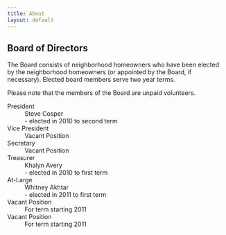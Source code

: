 ```yaml
---
title: About
layout: default
---
```


<h2>
  Board of Directors
</h2>
<p>
  The Board consists of neighborhood homeowners who have been elected 
  by the neighborhood homeowners 
  (or appointed by the Board, if necessary).
  Elected board members serve two year terms.
</p>
<p>
  Please note that the members of the Board are unpaid volunteers.
</p>
<dl>
  <dt>
    President
  </dt>
  <dd>
    Steve Cosper
    <br />
    - elected in 2010 to second term
  </dd>
  <dt>
    Vice President
  </dt>
  <dd>
    Vacant Position
  </dd>
  <dt>
    Secretary
  </dt>
  <dd>
    Vacant Position
  </dd>
  <dt>
    Treasurer
  </dt>
  <dd>
    Khalyn Avery
    <br />
    - elected in 2010 to first term
  </dd>
  <dt>
    At-Large
  </dt>
  <dd>
    Whitney Akhtar
    <br />
    - elected in 2011 to first term
  </dd>
  <dt>
    Vacant Position
  </dt>
  <dd>
    For term starting 2011
  </dd>
  <dt>
    Vacant Position
  </dt>
  <dd>
    For term starting 2011
  </dd>
</dl>
